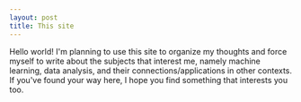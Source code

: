 ```yaml
---
layout: post
title: This site
---
```


Hello world! I'm planning to use this site to organize my thoughts and force myself to write about the subjects that interest me, namely machine learning, data analysis, and their connections/applications in other contexts. If you've found your way here, I hope you find something that interests you too. 
